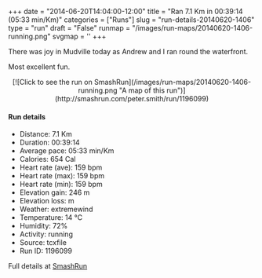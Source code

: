 +++
date = "2014-06-20T14:04:00-12:00"
title = "Ran 7.1 Km in 00:39:14 (05:33 min/Km)"
categories = ["Runs"]
slug = "run-details-20140620-1406"
type = "run"
draft = "False"
runmap = "/images/run-maps/20140620-1406-running.png"
svgmap = '<polyline points="82 76, 83 73, 83 71, 94 62, 95 59, 95 58, 95 58, 94 56, 85 49, 83 42, 77 39, 70 37, 66 37, 65 37, 60 34, 42 30, 22 24, 18 28, 15 34, 15 37, 12 38, 11 40, 0 36, 2 36, 6 39, 10 40, 14 38, 14 33, 21 25, 83 41, 83 45, 92 51, 96 58, 97 66, 100 68, 95 74, 90 76">'
+++

There was joy in Mudville today as Andrew and I ran round the waterfront. 

Most excellent fun. 



<!--more-->

<center>
[![Click to see the run on SmashRun](/images/run-maps/20140620-1406-running.png "A map of this run")](http://smashrun.com/peter.smith/run/1196099)
</center>

#### Run details

* Distance: 7.1 Km
* Duration: 00:39:14
* Average pace: 05:33 min/Km
* Calories: 654 Cal
* Heart rate (ave): 159 bpm
* Heart rate (max): 159 bpm
* Heart rate (min): 159 bpm
* Elevation gain: 246 m
* Elevation loss:  m
* Weather: extremewind
* Temperature: 14 &deg;C
* Humidity: 72%
* Activity: running
* Source: tcxfile
* Run ID: 1196099

Full details at [SmashRun](http://smashrun.com/peter.smith/run/1196099)